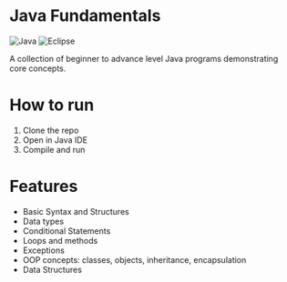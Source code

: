 # Java Fundamentals
![Java](https://img.shields.io/badge/Java-21-blue)
![Eclipse](https://img.shields.io/badge/IDE-Eclipse-purple)

A collection of beginner to advance level Java programs demonstrating core concepts.

# How to run
1. Clone the repo
2. Open in Java IDE
3. Compile and run

# Features
- Basic Syntax and Structures
- Data types
- Conditional Statements
- Loops and methods
- Exceptions
- OOP concepts: classes, objects, inheritance, encapsulation
- Data Structures

